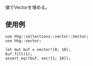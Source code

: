 値でVectorを埋める。

## 使用例

```
use hhg::collections::vector::Vector;
use hhg::vector;

let mut buf = vector![0; 10];
buf.fill(1);
assert_eq!(buf, vec![1; 10]);
```
